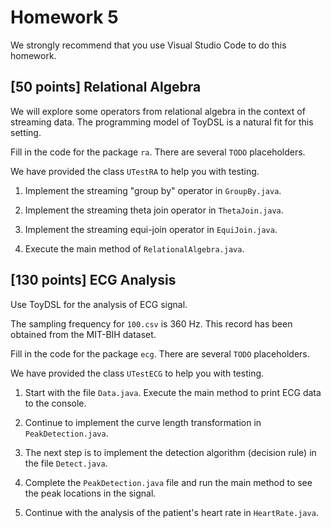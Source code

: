 # Homework 5

We strongly recommend that you use Visual Studio Code to do this homework.


## [50 points] Relational Algebra

We will explore some operators from relational algebra in the context of streaming data. The programming model of ToyDSL is a natural fit for this setting.

Fill in the code for the package `ra`. There are several `TODO` placeholders.

We have provided the class `UTestRA` to help you with testing.

1. Implement the streaming "group by" operator in `GroupBy.java`.

2. Implement the streaming theta join operator in `ThetaJoin.java`.

3. Implement the streaming equi-join operator in `EquiJoin.java`.

4. Execute the main method of `RelationalAlgebra.java`.


## [130 points] ECG Analysis

Use ToyDSL for the analysis of ECG signal.

The sampling frequency for `100.csv` is 360 Hz. This record has been obtained from the MIT-BIH dataset.

Fill in the code for the package `ecg`. There are several `TODO` placeholders.

We have provided the class `UTestECG` to help you with testing.

1. Start with the file `Data.java`. Execute the main method to print ECG data to the console.

2. Continue to implement the curve length transformation in `PeakDetection.java`.

3. The next step is to implement the detection algorithm (decision rule) in the file `Detect.java`.

4. Complete the `PeakDetection.java` file and run the main method to see the peak locations in the signal.

5. Continue with the analysis of the patient's heart rate in `HeartRate.java`.
